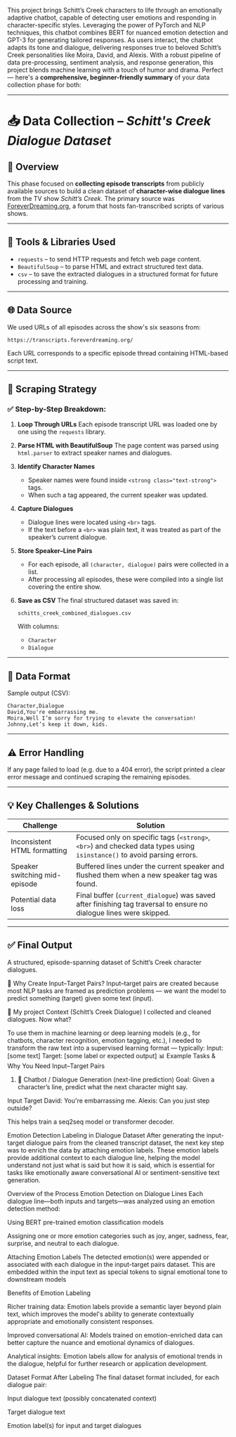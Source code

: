 This project brings Schitt’s Creek characters to life through an emotionally adaptive chatbot, capable of detecting user emotions and responding in character-specific styles. Leveraging the power of PyTorch and NLP techniques, this chatbot combines BERT for nuanced emotion detection and GPT-3 for generating tailored responses. As users interact, the chatbot adapts its tone and dialogue, delivering responses true to beloved Schitt’s Creek personalities like Moira, David, and Alexis. With a robust pipeline of data pre-processing, sentiment analysis, and response generation, this project blends machine learning with a touch of humor and drama.
Perfect — here's a **comprehensive, beginner-friendly summary** of your data collection phase for both:

---

# 📥 Data Collection – *Schitt's Creek Dialogue Dataset*

## 📌 Overview

This phase focused on **collecting episode transcripts** from publicly available sources to build a clean dataset of **character-wise dialogue lines** from the TV show *Schitt’s Creek*. The primary source was [ForeverDreaming.org](https://transcripts.foreverdreaming.org), a forum that hosts fan-transcribed scripts of various shows.

---

## 🔧 Tools & Libraries Used

* `requests` – to send HTTP requests and fetch web page content.
* `BeautifulSoup` – to parse HTML and extract structured text data.
* `csv` – to save the extracted dialogues in a structured format for future processing and training.

---

## 🌐 Data Source

We used URLs of all episodes across the show's six seasons from:

```
https://transcripts.foreverdreaming.org/
```

Each URL corresponds to a specific episode thread containing HTML-based script text.

---

## 🧠 Scraping Strategy

### ✅ Step-by-Step Breakdown:

1. **Loop Through URLs**
   Each episode transcript URL was loaded one by one using the `requests` library.

2. **Parse HTML with BeautifulSoup**
   The page content was parsed using `html.parser` to extract speaker names and dialogues.

3. **Identify Character Names**

   * Speaker names were found inside `<strong class="text-strong">` tags.
   * When such a tag appeared, the current speaker was updated.

4. **Capture Dialogues**

   * Dialogue lines were located using `<br>` tags.
   * If the text before a `<br>` was plain text, it was treated as part of the speaker’s current dialogue.

5. **Store Speaker–Line Pairs**

   * For each episode, all `(character, dialogue)` pairs were collected in a list.
   * After processing all episodes, these were compiled into a single list covering the entire show.

6. **Save as CSV**
   The final structured dataset was saved in:

   ```
   schitts_creek_combined_dialogues.csv
   ```

   With columns:

   * `Character`
   * `Dialogue`

---

## 🧹 Data Format

Sample output (CSV):

```
Character,Dialogue
David,You're embarrassing me.
Moira,Well I’m sorry for trying to elevate the conversation!
Johnny,Let’s keep it down, kids.
```

---

## ⚠️ Error Handling

If any page failed to load (e.g. due to a 404 error), the script printed a clear error message and continued scraping the remaining episodes.

---

## 💡 Key Challenges & Solutions

| Challenge                     | Solution                                                                                                                |
| ----------------------------- | ----------------------------------------------------------------------------------------------------------------------- |
| Inconsistent HTML formatting  | Focused only on specific tags (`<strong>`, `<br>`) and checked data types using `isinstance()` to avoid parsing errors. |
| Speaker switching mid-episode | Buffered lines under the current speaker and flushed them when a new speaker tag was found.                             |
| Potential data loss           | Final buffer (`current_dialogue`) was saved after finishing tag traversal to ensure no dialogue lines were skipped.     |

---

## ✅ Final Output

A structured, episode-spanning dataset of Schitt’s Creek character dialogues.

🧠 Why Create Input–Target Pairs?
Input–target pairs are created because most NLP tasks are framed as prediction problems — we want the model to predict something (target) given some text (input).

📌 My project Context (Schitt’s Creek Dialogue)
I collected and cleaned dialogues. Now what?

To use them in machine learning or deep learning models (e.g., for chatbots, character recognition, emotion tagging, etc.), I needed to transform the raw text into a supervised learning format — typically:
Input:  [some text]
Target: [some label or expected output]
📊 Example Tasks & Why You Need Input–Target Pairs
1. 💬 Chatbot / Dialogue Generation (next-line prediction)
Goal: Given a character’s line, predict what the next character might say.

Input	Target
David: You're embarrassing me.	Alexis: Can you just step outside?

This helps train a seq2seq model or transformer decoder.

Emotion Detection Labeling in Dialogue Dataset
After generating the input-target dialogue pairs from the cleaned transcript dataset, the next key step was to enrich the data by attaching emotion labels. These emotion labels provide additional context to each dialogue line, helping the model understand not just what is said but how it is said, which is essential for tasks like emotionally aware conversational AI or sentiment-sensitive text generation.

Overview of the Process
Emotion Detection on Dialogue Lines
Each dialogue line—both inputs and targets—was analyzed using an emotion detection method:

Using BERT pre-trained emotion classification models 

Assigning one or more emotion categories such as joy, anger, sadness, fear, surprise, and neutral to each dialogue.

Attaching Emotion Labels
The detected emotion(s) were appended or associated with each dialogue in the input-target pairs dataset. This are embedded within the input text as special tokens to signal emotional tone to downstream models

Benefits of Emotion Labeling

Richer training data: Emotion labels provide a semantic layer beyond plain text, which improves the model's ability to generate contextually appropriate and emotionally consistent responses.

Improved conversational AI: Models trained on emotion-enriched data can better capture the nuance and emotional dynamics of dialogues.

Analytical insights: Emotion labels allow for analysis of emotional trends in the dialogue, helpful for further research or application development.

Dataset Format After Labeling
The final dataset format included, for each dialogue pair:

Input dialogue text (possibly concatenated context)

Target dialogue text

Emotion label(s) for input and target dialogues



